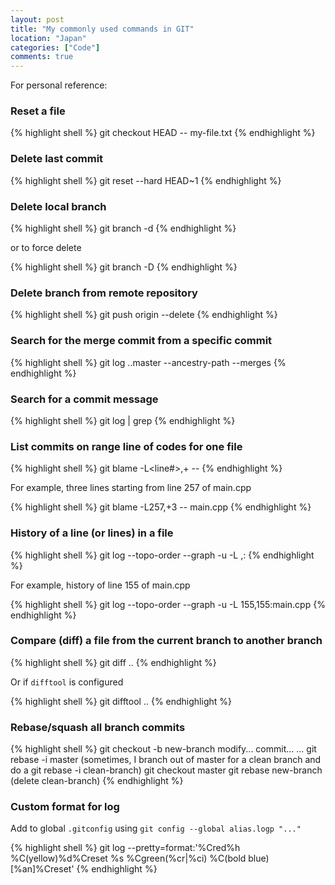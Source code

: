 ```yaml
---
layout: post
title: "My commonly used commands in GIT"
location: "Japan"
categories: ["Code"]
comments: true
---
```


For personal reference:

### Reset a file

{% highlight shell %}
git checkout HEAD -- my-file.txt
{% endhighlight %}

### Delete last commit

{% highlight shell %}
git reset --hard HEAD~1
{% endhighlight %}

### Delete local branch

{% highlight shell %}
git branch -d <branch-name>
{% endhighlight %}

or to force delete

{% highlight shell %}
git branch -D <branch-name>
{% endhighlight %}

### Delete branch from remote repository

{% highlight shell %}
git push origin --delete <remote-branch-name>
{% endhighlight %}

### Search for the merge commit from a specific commit

{% highlight shell %}
git log <SHA>..master --ancestry-path --merges
{% endhighlight %}

### Search for a commit message

{% highlight shell %}
git log | grep <pattern>
{% endhighlight %}

### List commits on range line of codes for one file

{% highlight shell %}
git blame -L<line#>,+<offset> -- <filename>
{% endhighlight %}

For example, three lines starting from line 257 of main.cpp

{% highlight shell %}
git blame -L257,+3 -- main.cpp
{% endhighlight %}

### History of a line (or lines) in a file

{% highlight shell %}
git log --topo-order --graph -u -L <line-start>,<line-end>:<file>
{% endhighlight %}

For example, history of line 155 of main.cpp

{% highlight shell %}
git log --topo-order --graph -u -L 155,155:main.cpp
{% endhighlight %}

### Compare (diff) a file from the current branch to another branch

{% highlight shell %}
git diff ..<target-branch> <path-to-file>
{% endhighlight %}

Or if `difftool` is configured

{% highlight shell %}
git difftool ..<target-branch> <path-to-file>
{% endhighlight %}

### Rebase/squash all branch commits

{% highlight shell %}
git checkout -b new-branch
modify...
commit...
...
git rebase -i master
(sometimes, I branch out of master for a clean branch and do a git rebase -i clean-branch)
git checkout master
git rebase new-branch
(delete clean-branch)
{% endhighlight %}

### Custom format for log

Add to global `.gitconfig` using `git config --global alias.logp "..."`

{% highlight shell %}
git log --pretty=format:'%Cred%h %C(yellow)%d%Creset %s %Cgreen(%cr|%ci) %C(bold blue)[%an]%Creset'
{% endhighlight %}

